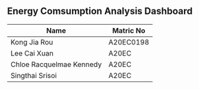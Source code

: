 ## Energy Comsumption Analysis Dashboard

| Name | Matric No |
| ----- | ----- |
| Kong Jia Rou | A20EC0198 | |
| Lee Cai Xuan | A20EC | |
| Chloe Racquelmae Kennedy| A20EC | |
| Singthai Srisoi | A20EC | |

